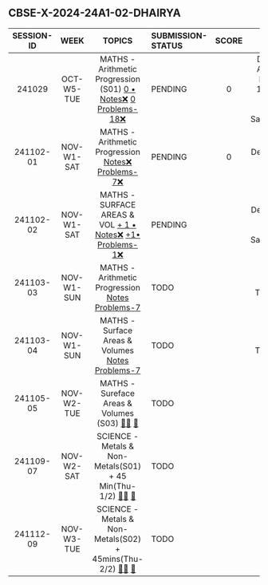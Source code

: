 ## CBSE-X-2024-24A1-02-DHAIRYA

| **SESSION-ID** |  **WEEK**    |      **TOPICS**       | **SUBMISSION-STATUS**               | **SCORE**  | **REMARKS** |
|:--------------:|:------------:|:--------------------:|:------------------------------------|:----------:|:----------:|
| 241029       | OCT-W5-TUE   | MATHS - Arithmetic Progression (S01) [ 0 • Notes❌]() [ 0 Problems-18❌]()   | PENDING  | 0 | Deadline:09:15 AM Sat 2 Nov • New Deadline: 11:59 PM Sat 2 Nov • Late Submission Sat02Nov1143PM |
| 241102-01       | NOV-W1-SAT   | MATHS - Arithmetic Progression  [Notes❌]() [Problems-7❌]()   | PENDING  | 0 | Deadline: 9:15 AM Sun 3 Nov |
| 241102-02       | NOV-W1-SAT   | MATHS - SURFACE AREAS & VOL  [ + 1 • Notes❌]() [ +1• Problems-1❌]()   | PENDING  | | Deadline: 9:15 AM Sun 3 Nov • Submission: Sat02Nov1034PM |
| 241103-03       | NOV-W1-SUN   | MATHS - Arithmetic Progression [Notes]() [Problems-7]()   | TODO  | | Deadline: Tue5Nov615PM |
| 241103-04       | NOV-W1-SUN   | MATHS - Surface Areas & Volumes [Notes]() [Problems-7]()   | TODO  | | Deadline: Tue5Nov615PM |
| 241105-05       | NOV-W2-TUE   |   MATHS - Sureface Areas & Volumes (S03) [👨‍🏫]() [📝]()   | TODO |  |  |  |
| 241109-07       | NOV-W2-SAT   |  SCIENCE - Metals & Non-Metals(S01) + 45 Min(Thu-1/2) [👨‍🏫]() [📝]()   | TODO | | --- | --- |
| 241112-09       | NOV-W3-TUE   |  SCIENCE - Metals & Non-Metals(S02) + 45mins(Thu-2/2) [👨‍🏫]() [📝]()   | TODO | | --- | --- |
